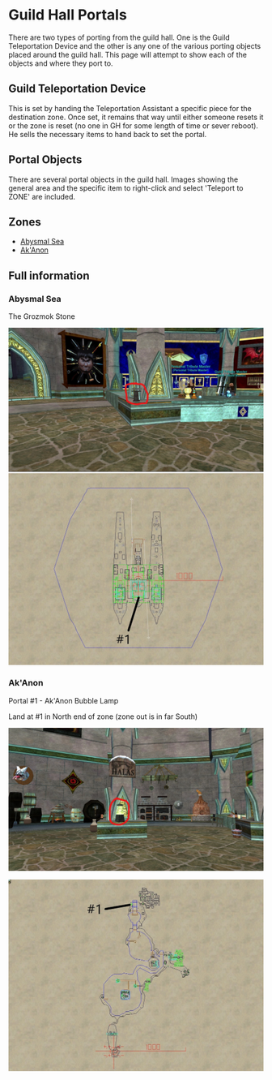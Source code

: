 # Guild Hall Portals

There are two types of porting from the guild hall.  One is the Guild
Teleportation Device and the other is any one of the various porting
objects placed around the guild hall. This page will attempt to show
each of the objects and where they port to.

## Guild Teleportation Device

This is set by handing the Teleportation Assistant a specific piece for
the destination zone. Once set, it remains that way until either someone
resets it or the zone is reset (no one in GH for some length of time or
sever reboot). He sells the necessary items to hand back to set the portal.

## Portal Objects

There are several portal objects in the guild hall. Images showing the
general area and the specific item to right-click and select 'Teleport
to ZONE' are included.

## Zones

- [Abysmal Sea](#Abysmal-Sea)
- [Ak'Anon](#AkAnon)


## Full information


### Abysmal Sea

The Grozmok Stone

![Abysmal Sea](Abysmal1.jpg)
![Abysmal Sea Map](AbysmalMap.jpg)

### Ak'Anon

Portal #1 - Ak'Anon Bubble Lamp

Land at #1 in North end of zone (zone out is in far South)

![Ak'Anon Bubble Lamp - Ak'Anon](AkAnon1.jpg)

![Ak'Anon Map](AkAnonMap.jpg)

